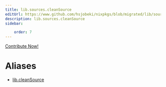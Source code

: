 ```yaml
---
title: lib.sources.cleanSource
editUrl: https://www.github.com/hsjobeki/nixpkgs/blob/migrated/lib/sources.nix#L52C17
description: lib.sources.cleanSource
sidebar:

    order: 7
---
```


<a href="https://www.github.com/hsjobeki/nixpkgs/blob/migrated/lib/sources.nix#L52C17">Contribute Now!</a>


# Aliases

- [lib.cleanSource](/nix-doc-comments/reference/lib/lib-cleansource)


